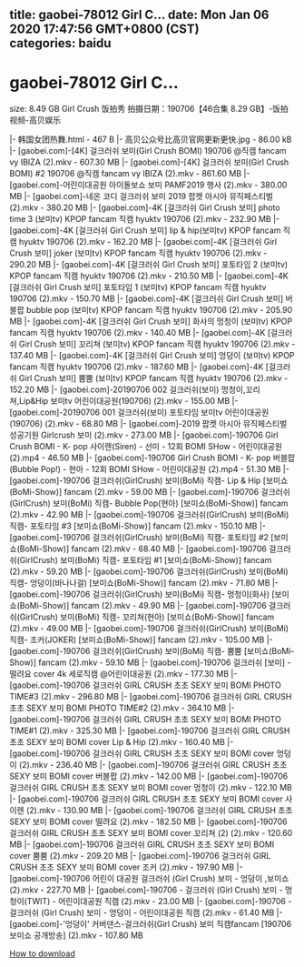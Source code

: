 
title: gaobei-78012 Girl C…
date: Mon Jan 06 2020 17:47:56 GMT+0800 (CST)    
categories: baidu
---

# gaobei-78012 Girl C…
size: 8.49 GB
 Girl Crush 饭拍秀 拍摄日期：190706【46合集 8.29 GB】-饭拍视频-高贝娱乐
 
|- 韩国女团热舞.html - 467 B
|- 高贝公众号比高贝官网更新更快.jpg - 86.00 kB
|- [gaobei.com]-[4K] 걸크러쉬 보미(Girl Crush BOMI) 190706 @직캠 fancam vy IBIZA (2).mkv - 607.30 MB
|- [gaobei.com]-[4K] 걸크러쉬 보미(Girl Crush BOMI) #2 190706 @직캠 fancam vy IBIZA (2).mkv - 861.60 MB
|- [gaobei.com]-어린이대공원 아이돌보쇼 보미 PAMF2019 행사 (2).mkv - 380.00 MB
|- [gaobei.com]-네온 코디 걸크러쉬 보미 2019 팝켓 아시아 뮤직페스티벌 (2).mkv - 380.20 MB
|- [gaobei.com]-4K [걸크러쉬 Girl Crush 보미] photo time 3 (보미tv) KPOP fancam 직캠 hyuktv 190706 (2).mkv - 232.90 MB
|- [gaobei.com]-4K [걸크러쉬 Girl Crush 보미] lip & hip(보미tv) KPOP fancam 직캠 hyuktv 190706 (2).mkv - 162.20 MB
|- [gaobei.com]-4K [걸크러쉬 Girl Crush 보미] joker (보미tv) KPOP fancam 직캠 hyuktv 190706 (2).mkv - 290.20 MB
|- [gaobei.com]-4K [걸크러쉬 Girl Crush 보미] 포토타임 2 (보미tv) KPOP fancam 직캠 hyuktv 190706 (2).mkv - 210.50 MB
|- [gaobei.com]-4K [걸크러쉬 Girl Crush 보미] 포토타임 1 (보미tv) KPOP fancam 직캠 hyuktv 190706 (2).mkv - 150.70 MB
|- [gaobei.com]-4K [걸크러쉬 Girl Crush 보미] 버블팝 bubble pop (보미tv) KPOP fancam 직캠 hyuktv 190706 (2).mkv - 205.90 MB
|- [gaobei.com]-4K [걸크러쉬 Girl Crush 보미] 화사의 멍청이 (보미tv) KPOP fancam 직캠 hyuktv 190706 (2).mkv - 140.40 MB
|- [gaobei.com]-4K [걸크러쉬 Girl Crush 보미] 꼬리쳐 (보미tv) KPOP fancam 직캠 hyuktv 190706 (2).mkv - 137.40 MB
|- [gaobei.com]-4K [걸크러쉬 Girl Crush 보미] 엉덩이 (보미tv) KPOP fancam 직캠 hyuktv 190706 (2).mkv - 187.60 MB
|- [gaobei.com]-4K [걸크러쉬 Girl Crush 보미] 뿜뿜 (보미tv) KPOP fancam 직캠 hyuktv 190706 (2).mkv - 152.20 MB
|- [gaobei.com]-20190706 002 걸크러쉬(보미) 멍청이,꼬리쳐,Lip&Hip 보미tv 어린이대공원(190706) (2).mkv - 155.00 MB
|- [gaobei.com]-20190706 001 걸크러쉬(보미) 포토타임 보미tv 어린이대공원(190706) (2).mkv - 68.80 MB
|- [gaobei.com]-2019 팝켓 아시아 뮤직페스티벌 성공기원 Girlcrush 보미 (2).mkv - 273.00 MB
|- [gaobei.com]-190706 Girl Crush BOMI - K- pop 사이렌(Siren) - 선미 - 12회 BOMI SHow - 어린이대공원 (2).mp4 - 46.50 MB
|- [gaobei.com]-190706 Girl Crush BOMI - K- pop 버블팝(Bubble Pop!) - 현아 - 12회 BOMI SHow - 어린이대공원 (2).mp4 - 51.30 MB
|- [gaobei.com]-190706 걸크러쉬(GirlCrush) 보미(BoMi) 직캠- Lip & Hip [보미쇼(BoMi-Show)] fancam (2).mkv - 59.00 MB
|- [gaobei.com]-190706 걸크러쉬(GirlCrush) 보미(BoMi) 직캠- Bubble Pop(현아) [보미쇼(BoMi-Show)] fancam (2).mkv - 42.90 MB
|- [gaobei.com]-190706 걸크러쉬(GirlCrush) 보미(BoMi) 직캠- 포토타임 #3 [보미쇼(BoMi-Show)] fancam (2).mkv - 150.10 MB
|- [gaobei.com]-190706 걸크러쉬(GirlCrush) 보미(BoMi) 직캠- 포토타임 #2 [보미쇼(BoMi-Show)] fancam (2).mkv - 68.40 MB
|- [gaobei.com]-190706 걸크러쉬(GirlCrush) 보미(BoMi) 직캠- 포토타임 #1 [보미쇼(BoMi-Show)] fancam (2).mkv - 59.20 MB
|- [gaobei.com]-190706 걸크러쉬(GirlCrush) 보미(BoMi) 직캠- 엉덩이(바나나걸) [보미쇼(BoMi-Show)] fancam (2).mkv - 71.80 MB
|- [gaobei.com]-190706 걸크러쉬(GirlCrush) 보미(BoMi) 직캠- 멍청이(화사) [보미쇼(BoMi-Show)] fancam (2).mkv - 49.90 MB
|- [gaobei.com]-190706 걸크러쉬(GirlCrush) 보미(BoMi) 직캠- 꼬리쳐(현아) [보미쇼(BoMi-Show)] fancam (2).mkv - 49.00 MB
|- [gaobei.com]-190706 걸크러쉬(GirlCrush) 보미(BoMi) 직캠- 조커(JOKER) [보미쇼(BoMi-Show)] fancam (2).mkv - 105.00 MB
|- [gaobei.com]-190706 걸크러쉬(GirlCrush) 보미(BoMi) 직캠- 뿜뿜 [보미쇼(BoMi-Show)] fancam (2).mkv - 59.10 MB
|- [gaobei.com]-190706 걸크러쉬 [보미] - 떨려요 cover 4k 세로직캠 @어린이대공원 (2).mkv - 177.30 MB
|- [gaobei.com]-190706 걸크러쉬 GIRL CRUSH 초초 SEXY 보미 BOMI PHOTO TIME#3 (2).mkv - 296.80 MB
|- [gaobei.com]-190706 걸크러쉬 GIRL CRUSH 초초 SEXY 보미 BOMI PHOTO TIME#2 (2).mkv - 364.10 MB
|- [gaobei.com]-190706 걸크러쉬 GIRL CRUSH 초초 SEXY 보미 BOMI PHOTO TIME#1 (2).mkv - 325.30 MB
|- [gaobei.com]-190706 걸크러쉬 GIRL CRUSH 초초 SEXY 보미 BOMI cover Lip & Hip (2).mkv - 160.40 MB
|- [gaobei.com]-190706 걸크러쉬 GIRL CRUSH 초초 SEXY 보미 BOMI cover 엉덩이 (2).mkv - 236.40 MB
|- [gaobei.com]-190706 걸크러쉬 GIRL CRUSH 초초 SEXY 보미 BOMI cover 버블팝 (2).mkv - 142.00 MB
|- [gaobei.com]-190706 걸크러쉬 GIRL CRUSH 초초 SEXY 보미 BOMI cover 멍청이 (2).mkv - 122.10 MB
|- [gaobei.com]-190706 걸크러쉬 GIRL CRUSH 초초 SEXY 보미 BOMI cover 사이렌 (2).mkv - 130.90 MB
|- [gaobei.com]-190706 걸크러쉬 GIRL CRUSH 초초 SEXY 보미 BOMI cover 떨려요 (2).mkv - 182.50 MB
|- [gaobei.com]-190706 걸크러쉬 GIRL CRUSH 초초 SEXY 보미 BOMI cover 꼬리쳐 (2) (2).mkv - 120.60 MB
|- [gaobei.com]-190706 걸크러쉬 GIRL CRUSH 초초 SEXY 보미 BOMI cover 뿜뿜 (2).mkv - 209.20 MB
|- [gaobei.com]-190706 걸크러쉬 GIRL CRUSH 초초 SEXY 보미 BOMI cover 조커 (2).mkv - 197.90 MB
|- [gaobei.com]-190706 어린이 대공원 걸크러쉬 (Girl Crush) 보미 - 엉덩이 ,보미쇼 (2).mkv - 227.70 MB
|- [gaobei.com]-190706 - 걸크러쉬 (Girl Crush) 보미 - 멍청이(TWIT) - 어린이대공원 직캠 (2).mkv - 23.00 MB
|- [gaobei.com]-190706 - 걸크러쉬 (Girl Crush) 보미 - 엉덩이 - 어린이대공원 직캠 (2).mkv - 61.40 MB
|- [gaobei.com]-'엉덩이' 커버댄스-걸크러쉬(Girl Crush) 보미 직캠fancam [190706 보미쇼 공개방송] (2).mkv - 107.80 MB

[How to download](https://bpcam.bemobtrk.com/go/2ceec3aa-1ca2-46d6-b9ff-aaa5c184517c?jno=13)